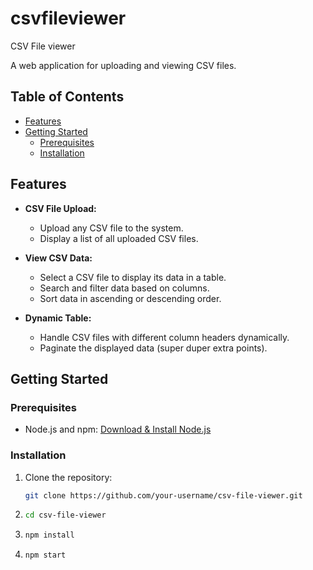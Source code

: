 # csvfileviewer
CSV File viewer

A web application for uploading and viewing CSV files.

## Table of Contents

- [Features](#features)
- [Getting Started](#getting-started)
  - [Prerequisites](#prerequisites)
  - [Installation](#installation)

## Features

- **CSV File Upload:**
  - Upload any CSV file to the system.
  - Display a list of all uploaded CSV files.

- **View CSV Data:**
  - Select a CSV file to display its data in a table.
  - Search and filter data based on columns.
  - Sort data in ascending or descending order.

- **Dynamic Table:**
  - Handle CSV files with different column headers dynamically.
  - Paginate the displayed data (super duper extra points).

## Getting Started

### Prerequisites

- Node.js and npm: [Download & Install Node.js](https://nodejs.org/)

### Installation

1. Clone the repository:

   ```bash
   git clone https://github.com/your-username/csv-file-viewer.git

   
2. ```bash
   cd csv-file-viewer
3. ```bash
   npm install
4.  ```bash
    npm start
